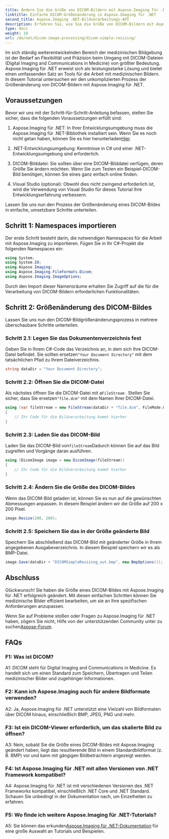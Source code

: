 ```yaml
---
title: Ändern Sie die Größe von DICOM-Bildern mit Aspose.Imaging für .NET
linktitle: Einfache DICOM-Größenänderung in Aspose.Imaging für .NET
second_title: Aspose.Imaging .NET-Bildverarbeitungs-API
description: Erfahren Sie, wie Sie die Größe von DICOM-Bildern mit Aspose.Imaging für .NET ändern, einem leistungsstarken Tool für die medizinische Bildverarbeitung. Einfache Schritte für präzise Ergebnisse.
type: docs
weight: 19
url: /de/net/dicom-image-processing/dicom-simple-resizing/
---
```

Im sich ständig weiterentwickelnden Bereich der medizinischen Bildgebung ist der Bedarf an Flexibilität und Präzision beim Umgang mit DICOM-Dateien (Digital Imaging and Communications in Medicine) von größter Bedeutung. Aspose.Imaging für .NET erweist sich als leistungsstarke Lösung und bietet einen umfassenden Satz an Tools für die Arbeit mit medizinischen Bildern. In diesem Tutorial untersuchen wir den unkomplizierten Prozess der Größenänderung von DICOM-Bildern mit Aspose.Imaging für .NET. 

## Voraussetzungen

Bevor wir uns mit der Schritt-für-Schritt-Anleitung befassen, stellen Sie sicher, dass die folgenden Voraussetzungen erfüllt sind:

1.  Aspose.Imaging für .NET: In Ihrer Entwicklungsumgebung muss die Aspose.Imaging für .NET-Bibliothek installiert sein. Wenn Sie es noch nicht getan haben, können Sie es hier herunterladen[Hier](https://releases.aspose.com/imaging/net/).

2. .NET-Entwicklungsumgebung: Kenntnisse in C# und einer .NET-Entwicklungsumgebung sind erforderlich.

3. DICOM-Bilddatei: Sie sollten über eine DICOM-Bilddatei verfügen, deren Größe Sie ändern möchten. Wenn Sie zum Testen ein Beispiel-DICOM-Bild benötigen, können Sie eines ganz einfach online finden.

4. Visual Studio (optional): Obwohl dies nicht zwingend erforderlich ist, wird die Verwendung von Visual Studio für dieses Tutorial Ihre Entwicklungserfahrung verbessern.

Lassen Sie uns nun den Prozess der Größenänderung eines DICOM-Bildes in einfache, umsetzbare Schritte unterteilen.

## Schritt 1: Namespaces importieren

Der erste Schritt besteht darin, die notwendigen Namespaces für die Arbeit mit Aspose.Imaging zu importieren. Fügen Sie in Ihr C#-Projekt die folgenden Namespaces ein:

```csharp
using System;
using System.IO;
using Aspose.Imaging;
using Aspose.Imaging.FileFormats.Dicom;
using Aspose.Imaging.ImageOptions;
```

Durch den Import dieser Namensräume erhalten Sie Zugriff auf die für die Verarbeitung von DICOM-Bildern erforderlichen Funktionalitäten.

## Schritt 2: Größenänderung des DICOM-Bildes

Lassen Sie uns nun den DICOM-Bildgrößenänderungsprozess in mehrere überschaubare Schritte unterteilen.

### Schritt 2.1: Legen Sie das Dokumentenverzeichnis fest

 Geben Sie in Ihrem C#-Code das Verzeichnis an, in dem sich Ihre DICOM-Datei befindet. Sie sollten ersetzen`"Your Document Directory"` mit dem tatsächlichen Pfad zu Ihrem Dateiverzeichnis.

```csharp
string dataDir = "Your Document Directory";
```

### Schritt 2.2: Öffnen Sie die DICOM-Datei

 Als nächstes öffnen Sie die DICOM-Datei mit a`FileStream` . Stellen Sie sicher, dass Sie ersetzen`"file.dcm"` mit dem Namen Ihrer DICOM-Datei.

```csharp
using (var fileStream = new FileStream(dataDir + "file.dcm", FileMode.Open, FileAccess.Read))
{
    // Ihr Code für die Bildverarbeitung kommt hierher
}
```

### Schritt 2.3: Laden Sie das DICOM-Bild

 Laden Sie das DICOM-Bild von`fileStream`Dadurch können Sie auf das Bild zugreifen und Vorgänge daran ausführen.

```csharp
using (DicomImage image = new DicomImage(fileStream))
{
    // Ihr Code für die Bildverarbeitung kommt hierher
}
```

### Schritt 2.4: Ändern Sie die Größe des DICOM-Bildes

Wenn das DICOM-Bild geladen ist, können Sie es nun auf die gewünschten Abmessungen anpassen. In diesem Beispiel ändern wir die Größe auf 200 x 200 Pixel.

```csharp
image.Resize(200, 200);
```

### Schritt 2.5: Speichern Sie das in der Größe geänderte Bild

Speichern Sie abschließend das DICOM-Bild mit geänderter Größe in Ihrem angegebenen Ausgabeverzeichnis. In diesem Beispiel speichern wir es als BMP-Datei.

```csharp
image.Save(dataDir + "DICOMSimpleResizing_out.bmp", new BmpOptions());
```

## Abschluss

Glückwunsch! Sie haben die Größe eines DICOM-Bildes mit Aspose.Imaging für .NET erfolgreich geändert. Mit diesen einfachen Schritten können Sie medizinische Bilder effizient bearbeiten, um sie an Ihre spezifischen Anforderungen anzupassen.

 Wenn Sie auf Probleme stoßen oder Fragen zu Aspose.Imaging für .NET haben, zögern Sie nicht, Hilfe von der unterstützenden Community unter zu suchen[Aspose-Forum](https://forum.aspose.com/).

## FAQs

### F1: Was ist DICOM?

A1: DICOM steht für Digital Imaging and Communications in Medicine. Es handelt sich um einen Standard zum Speichern, Übertragen und Teilen medizinischer Bilder und zugehöriger Informationen.

### F2: Kann ich Aspose.Imaging auch für andere Bildformate verwenden?

A2: Ja, Aspose.Imaging für .NET unterstützt eine Vielzahl von Bildformaten über DICOM hinaus, einschließlich BMP, JPEG, PNG und mehr.

### F3: Ist ein DICOM-Viewer erforderlich, um das skalierte Bild zu öffnen?

A3: Nein, sobald Sie die Größe eines DICOM-Bildes mit Aspose.Imaging geändert haben, liegt das resultierende Bild in einem Standardbildformat (z. B. BMP) vor und kann mit gängigen Bildbetrachtern angezeigt werden.

### F4: Ist Aspose.Imaging für .NET mit allen Versionen von .NET Framework kompatibel?

A4: Aspose.Imaging für .NET ist mit verschiedenen Versionen des .NET Frameworks kompatibel, einschließlich .NET Core und .NET Standard. Schauen Sie unbedingt in der Dokumentation nach, um Einzelheiten zu erfahren.

### F5: Wo finde ich weitere Aspose.Imaging für .NET-Tutorials?

 A5: Sie können das erkunden[Aspose.Imaging für .NET-Dokumentation](https://reference.aspose.com/imaging/net/) für eine große Auswahl an Tutorials und Beispielen.